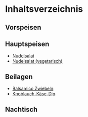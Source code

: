 # Inhaltsverzeichnis

## Vorspeisen

## Hauptspeisen

- [Nudelsalat](nudelsalat.md)
- [Nudelsalat (vegetarisch)](nudelsalat-vegetarisch.md)

## Beilagen

- [Balsamico Zwiebeln](balsamico-zwiebeln.md)
- [Knoblauch-Käse-Dip](knoblauch-kaese-dip.md)

## Nachtisch